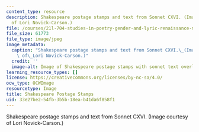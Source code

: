 ```yaml
---
content_type: resource
description: Shakespeare postage stamps and text from Sonnet CXVI. (Image courtesy
  of Lori Novick-Carson.)
file: /courses/21l-704-studies-in-poetry-gender-and-lyric-renaissance-men-and-women-writing-about-love-spring-2003/33e27be254fb3b5b18eab41da6f858f1_21l-704s03.jpg
file_size: 61773
file_type: image/jpeg
image_metadata:
  caption: "Shakespeare postage stamps and text from Sonnet CXVI.\_(Image courtesy\
    \ of\_Lori Novick-Carson.)"
  credit: ''
  image-alt: Image of Shakespeare postage stamps with sonnet text overlaid.
learning_resource_types: []
license: https://creativecommons.org/licenses/by-nc-sa/4.0/
ocw_type: OCWImage
resourcetype: Image
title: Shakespeare Postage Stamps
uid: 33e27be2-54fb-3b5b-18ea-b41da6f858f1
---
```

Shakespeare postage stamps and text from Sonnet CXVI. (Image courtesy of Lori Novick-Carson.)